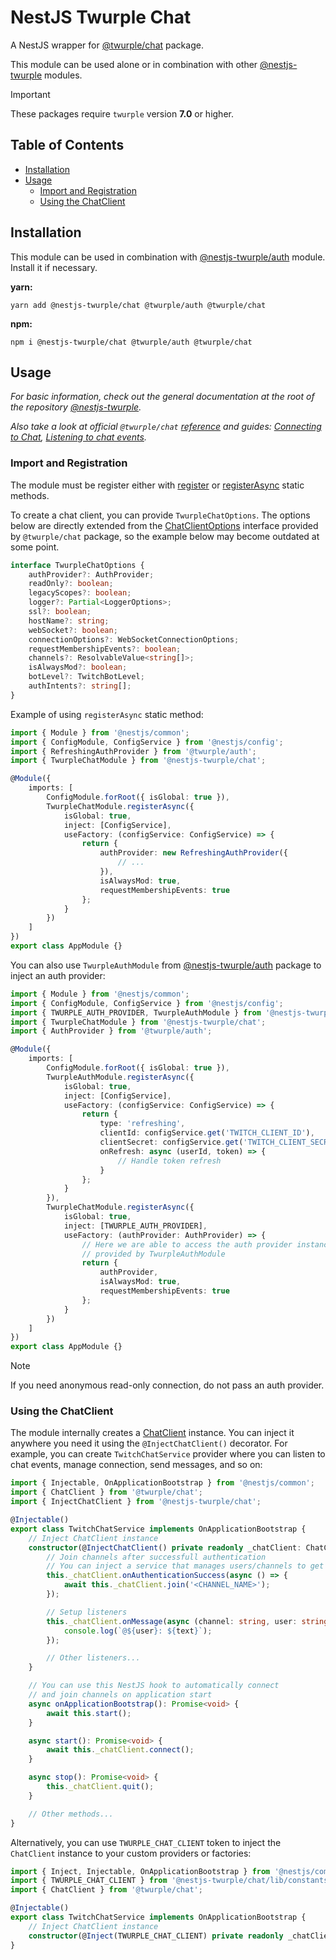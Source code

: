 # NestJS Twurple Chat

A NestJS wrapper for [@twurple/chat](https://github.com/twurple/twurple/tree/main/packages/chat) package.

This module can be used alone or in combination with other [@nestjs-twurple](https://github.com/stimulcross/nestjs-twurple) modules.

> [!IMPORTANT]
> These packages require `twurple` version **7.0** or higher.

## Table of Contents

-   [Installation](#installation)
-   [Usage](#usage)
    -   [Import and Registration](#import-and-registration)
    -   [Using the ChatClient](#using-the-chatclient)

## Installation

This module can be used in combination with [@nestjs-twurple/auth](https://github.com/stimulcross/nestjs-twurple/tree/main/packages/auth) module. Install it if necessary.

**yarn:**

```
yarn add @nestjs-twurple/chat @twurple/auth @twurple/chat
```

**npm:**

```
npm i @nestjs-twurple/chat @twurple/auth @twurple/chat
```

## Usage

_For basic information, check out the general documentation at the root of the repository [@nestjs-twurple](https://github.com/stimulcross/nestjs-twurple)._

_Also take a look at official `@twurple/chat` [reference](https://twurple.js.org/reference/chat) and guides: [Connecting to Chat](https://twurple.js.org/docs/getting-data/chat/connecting-to-chat.html), [Listening to chat events](https://twurple.js.org/docs/getting-data/chat/listening-to-events.html)._

### Import and Registration

The module must be register either with [register](https://github.com/stimulcross/nestjs-twurple#sync-module-configuration) or [registerAsync](https://github.com/stimulcross/nestjs-twurple#async-module-configuration) static methods.

To create a chat client, you can provide `TwurpleChatOptions`. The options below are directly extended from the [ChatClientOptions](https://twurple.js.org/reference/chat/interfaces/ChatClientOptions.html) interface provided by `@twurple/chat` package, so the example below may become outdated at some point.

```ts
interface TwurpleChatOptions {
	authProvider?: AuthProvider;
	readOnly?: boolean;
	legacyScopes?: boolean;
	logger?: Partial<LoggerOptions>;
	ssl?: boolean;
	hostName?: string;
	webSocket?: boolean;
	connectionOptions?: WebSocketConnectionOptions;
	requestMembershipEvents?: boolean;
	channels?: ResolvableValue<string[]>;
	isAlwaysMod?: boolean;
	botLevel?: TwitchBotLevel;
	authIntents?: string[];
}
```

Example of using `registerAsync` static method:

```ts
import { Module } from '@nestjs/common';
import { ConfigModule, ConfigService } from '@nestjs/config';
import { RefreshingAuthProvider } from '@twurple/auth';
import { TwurpleChatModule } from '@nestjs-twurple/chat';

@Module({
	imports: [
		ConfigModule.forRoot({ isGlobal: true }),
		TwurpleChatModule.registerAsync({
			isGlobal: true,
			inject: [ConfigService],
			useFactory: (configService: ConfigService) => {
				return {
					authProvider: new RefreshingAuthProvider({
						// ...
					}),
					isAlwaysMod: true,
					requestMembershipEvents: true
				};
			}
		})
	]
})
export class AppModule {}
```

You can also use `TwurpleAuthModule` from [@nestjs-twurple/auth](https://github.com/stimulcross/nestjs-twurple/tree/main/packages/auth) package to inject an auth provider:

```ts
import { Module } from '@nestjs/common';
import { ConfigModule, ConfigService } from '@nestjs/config';
import { TWURPLE_AUTH_PROVIDER, TwurpleAuthModule } from '@nestjs-twurple/auth';
import { TwurpleChatModule } from '@nestjs-twurple/chat';
import { AuthProvider } from '@twurple/auth';

@Module({
	imports: [
		ConfigModule.forRoot({ isGlobal: true }),
		TwurpleAuthModule.registerAsync({
			isGlobal: true,
			inject: [ConfigService],
			useFactory: (configService: ConfigService) => {
				return {
					type: 'refreshing',
					clientId: configService.get('TWITCH_CLIENT_ID'),
					clientSecret: configService.get('TWITCH_CLIENT_SECRET'),
					onRefresh: async (userId, token) => {
						// Handle token refresh
					}
				};
			}
		}),
		TwurpleChatModule.registerAsync({
			isGlobal: true,
			inject: [TWURPLE_AUTH_PROVIDER],
			useFactory: (authProvider: AuthProvider) => {
				// Here we are able to access the auth provider instance
				// provided by TwurpleAuthModule
				return {
					authProvider,
					isAlwaysMod: true,
					requestMembershipEvents: true
				};
			}
		})
	]
})
export class AppModule {}
```

> [!NOTE]
> If you need anonymous read-only connection, do not pass an auth provider.

### Using the ChatClient

The module internally creates a [ChatClient](https://twurple.js.org/reference/chat/classes/ChatClient.html) instance. You can inject it anywhere you need it using the `@InjectChatClient()` decorator. For example, you can create `TwitchChatService` provider where you can listen to chat events, manage connection, send messages, and so on:

```ts
import { Injectable, OnApplicationBootstrap } from '@nestjs/common';
import { ChatClient } from '@twurple/chat';
import { InjectChatClient } from '@nestjs-twurple/chat';

@Injectable()
export class TwitchChatService implements OnApplicationBootstrap {
	// Inject ChatClient instance
	constructor(@InjectChatClient() private readonly _chatClient: ChatClient) {
		// Join channels after successfull authentication
		// You can inject a service that manages users/channels to get usernames
		this._chatClient.onAuthenticationSuccess(async () => {
			await this._chatClient.join('<CHANNEL_NAME>');
		});

		// Setup listeners
		this._chatClient.onMessage(async (channel: string, user: string, text: string, msg: TwitchPrivateMessage) => {
			console.log(`@${user}: ${text}`);
		});

		// Other listeners...
	}

	// You can use this NestJS hook to automatically connect
	// and join channels on application start
	async onApplicationBootstrap(): Promise<void> {
		await this.start();
	}

	async start(): Promise<void> {
		await this._chatClient.connect();
	}

	async stop(): Promise<void> {
		this._chatClient.quit();
	}

	// Other methods...
}
```

Alternatively, you can use `TWURPLE_CHAT_CLIENT` token to inject the `ChatClient` instance to your custom providers or factories:

```ts
import { Inject, Injectable, OnApplicationBootstrap } from '@nestjs/common';
import { TWURPLE_CHAT_CLIENT } from '@nestjs-twurple/chat/lib/constants';
import { ChatClient } from '@twurple/chat';

@Injectable()
export class TwitchChatService implements OnApplicationBootstrap {
	// Inject ChatClient instance
	constructor(@Inject(TWURPLE_CHAT_CLIENT) private readonly _chatClient: ChatClient) {}
}
```
